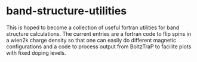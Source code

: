 # band-structure-utilities
This is hoped to become a collection of useful fortran utilities for band structure calculations. The current entries are a fortran code to flip spins in a wien2k charge density so that one can easily do different magnetic configurations and a code to process output from BoltzTraP to facilite plots with fixed doping levels.
